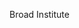 [//]: # (Created by ./bin/manage_files.pl from ./species/Loa_loa/PRJNA37757/Loa_loa_PRJNA37757.summary.html on Thu Jun 11 13:44:35 2020)
Broad Institute
